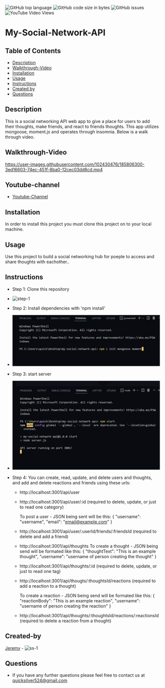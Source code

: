 ![GitHub top language](https://img.shields.io/github/languages/top/quicksilver524/cultural-florida-travel-blog)
![GitHub code size in bytes](https://img.shields.io/github/languages/code-size/quicksilver524/cultural-florida-travel-blog)
![GitHub issues](https://img.shields.io/github/issues/quicksilver524/cultural-florida-travel-blog)
![YouTube Video Views](https://img.shields.io/youtube/views/CMWN3QPdcjs?label=YT%20Views&logo=youtube&logoColor=red&style=flat-square)

# My-Social-Network-API

## Table of Contents

- [Description](#Description)
- [Walkthrough-Video](#Walkthrough-Video)
- [Installation](#installation)
- [Usage](#usage)
- [Instructions](#instructions)
- [Created by](#Created-by)
- [Questions](#questions)


## Description

This is a social networking API web app to give a place for users to add their thoughts, make friends, and react to friends thoughts. This app utilizes mongoose, moment.js and operates through insomnia. Below is a walk through video.

## Walkthrough-Video
https://user-images.githubusercontent.com/102430476/185806300-3ed16603-74ec-451f-8ba0-12cec03dd8cd.mp4


## Youtube-channel
 - [Youtube-Channel](https://youtu.be/CMWN3QPdcjs)

## Installation

In order to install this project you must clone this project on to your local machine.

## Usage

Use this project to build a social networking hub for poeple to access and share thoughts with eachother..

## Instructions

- Step 1: Clone this repository

* ![step-1](images/step-1.png)

- Step 2: Install dependencies with 'npm install'

* ![step-2](images/step-2.png)

- Step 3: start server

* ![step-3](images/step-3.png)

- Step 4: You can create, read, update, and delete users and thoughts, and add and delete reactions and friends using these urls:
    - http://localhost:3001/api/user
    - http://localhost:3001/api/user/:id (required to delete, update, or just to read one category)
    
      To post a user - JSON being sent will be this: { "username": "username", "email": "email@example.com" }
    - http://localhost:3001/api/user/:userId/friends/:friendsId (required to delete and add a friend)

    - http://localhost:3001/api/thoughts
      To create a thought - JSON being send will be formated like this: { "thoughtText": "This is an example thought", "username":          "username of person creating the thought" }
    - http://localhost:3001/api/thoughts/:id (required to delete, update, or just to read one tag)
    - http://localhost:3001/api/thougts/:thoughtsId/reactions (required to add a reaction to a thought)

      To create a reaction - JSON being send will be formated like this: { "reactionBody": "This is an example reaction",                 "username": "username of person creating the reaction" }
    - http://localhost:3001/api/thoughts/:thoughtsId/reactions/:reactionsId (required to delete a reaction from a thought)



## Created-by

[Jeremy](https://github.com/quicksilver524) - ![ss-1](images/ss-1.png)


## Questions

- If you have any further questions please feel free to contact us at [quicksilver524@gmail.com](quicksilver524@gmail.com)
